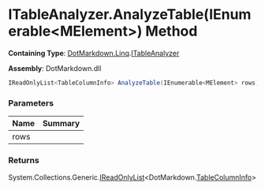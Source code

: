 # ITableAnalyzer\.AnalyzeTable\(IEnumerable\<MElement>\) Method

**Containing Type**: [DotMarkdown.Linq](../../README.md)\.[ITableAnalyzer](../README.md)

**Assembly**: DotMarkdown\.dll

```csharp
IReadOnlyList<TableColumnInfo> AnalyzeTable(IEnumerable<MElement> rows)
```

### Parameters

| Name | Summary |
| ---- | ------- |
| rows | |

### Returns

System\.Collections\.Generic\.[IReadOnlyList](https://docs.microsoft.com/en-us/dotnet/api/system.collections.generic.ireadonlylist-1)\<DotMarkdown\.[TableColumnInfo](../../../TableColumnInfo/README.md)>

